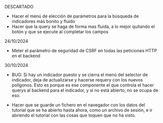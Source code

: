 <!-- - Hacer un componente modal que te pregunte una vez hecho una consulta --> DESCARTADO

- Hacer el menú de elección de parámetros para la búsqueda de indicadores más bonito y fluido
- Hacer que la query se haga de forma mas fluida, a lo mejor quitando el botón y que se ejecute al completar los campos


24/10/2024
- Meter el parámetro de seguridad de CSRF en todas las peticiones HTTP en el backend


30/10/2024
- BUG: Si hay un indicador puesto y se cierra el menú del selector de indicador, deja de actualizarse y hacerse requery con los nuevos polígonos. Esto es porque es ese componente el que controla el hacer querys al backend para el indicador, y si no está abierto, no se ocupa de eso.

- Hacer que se guarde un fichero en el navegador con los datos del tutorial que se ha abierto hasta ahora, como un archivo de sesión, e ir abriendo el tutorial con las cosas que toquen que no ha visto.